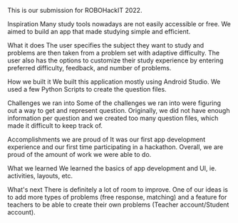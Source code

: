This is our submission for ROBOHackIT 2022.

Inspiration
Many study tools nowadays are not easily accessible or free. We aimed to build an app that made studying simple and efficient.

What it does
The user specifies the subject they want to study and problems are then taken from a problem set with adaptive difficulty. The user also has the options to customize their study experience by entering preferred difficulty, feedback, and number of problems.

How we built it
We built this application mostly using Android Studio. We used a few Python Scripts to create the question files.

Challenges we ran into
Some of the challenges we ran into were figuring out a way to get and represent question. Originally, we did not have enough information per question and we created too many question files, which made it difficult to keep track of.

Accomplishments we are proud of
It was our first app development experience and our first time participating in a hackathon. Overall, we are proud of the amount of work we were able to do.

What we learned
We learned the basics of app development and UI, ie. activities, layouts, etc.

What's next
There is definitely a lot of room to improve. One of our ideas is to add more types of problems (free response, matching) and a feature for teachers to be able to create their own problems (Teacher account/Student account).
